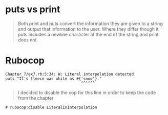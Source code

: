 # puts vs print

> Both print and puts convert the information they are given to a string and output that information to the user.
  Where they differ though it puts includes a newline character at the end of the string and print does not.
  
# Rubocop

    Chapter_7/ex7.rb:5:34: W: Literal interpolation detected.
    puts "It's fleece was white as #{'snow'}."
                                     ^^^^^^

> I decided to disable the cop for this line in order to keep the code from the chapter

    # rubocop:disable LiteralInInterpolation
